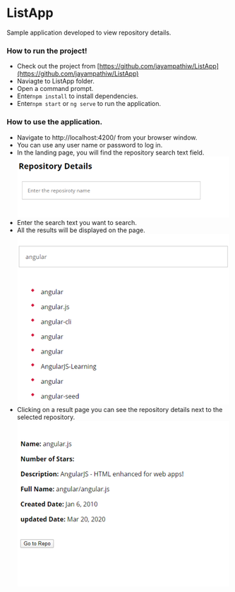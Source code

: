 # ListApp
Sample application developed to view repository details.

### How to run the project!

  - Check out the project from [https://github.com/jayampathiw/ListApp](https://github.com/jayampathiw/ListApp)
  - Naviagte to ListApp folder.
  - Open a command prompt.
  - Enter`npm install` to install dependencies.
  - Enter`npm start` or `ng serve` to run the application.
  
### How to use the application.
  - Navigate to http://localhost:4200/ from your browser window.
  - You can use any user name or password to log in.
  - In the landing page, you will find the repository search text field.
  ![image info](./images/search_field.PNG)
  - Enter the search text you want to search.
  - All the results will be displayed on the page.
  ![image info](./images/results.PNG)
  - Clicking on a result page you can see the repository details next to the selected repository. 
  ![image info](./images/repo_details.PNG)
